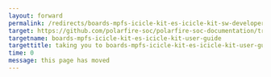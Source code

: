 ```yaml
---
layout: forward
permalink: /redirects/boards-mpfs-icicle-kit-es-icicle-kit-sw-developer-guide
target: https://github.com/polarfire-soc/polarfire-soc-documentation/tree/master/reference-designs-fpga-and-development-kits/icicle-kit-embedded-software-user-guide.md
targetname: boards-mpfs-icicle-kit-es-icicle-kit-user-guide
targettitle: taking you to boards-mpfs-icicle-kit-es-icicle-kit-user-guide
time: 0
message: this page has moved
---
```

